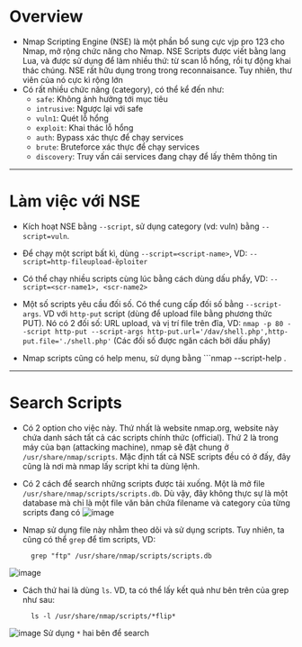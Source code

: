 # Overview
* Nmap Scripting Engine (NSE) là một phần bổ sung cực vjp pro 123 cho Nmap, mở rộng chức năng cho Nmap. NSE Scripts được viết bằng lang Lua, và được sử dụng để làm nhiều thứ: từ scan lỗ hổng, rồi tự động khai thác chúng. NSE rất hữu dụng trong trong reconnaisance. Tuy nhiên, thư viên của nó cực kì rộng lớn
* Có rất nhiều chức năng (category), có thể kể đến như:
	- ```safe```: Không ảnh hưởng tới mục tiêu
	- ```intrusive```: Ngược lại với safe
	- ```vuln1```: Quét lỗ hổng
	- ```exploit```: Khai thác lỗ hổng
	- ```auth```: Bypass xác thực để chạy services
	- ```brute```: Bruteforce xác thực để chạy services
	- ```discovery```: Truy vấn cái services đang chạy để lấy thêm thông tin 

-------------------

# Làm việc với NSE
* Kích hoạt NSE bằng ```--script```, sử dụng category (vd: vuln) bằng ```--script=vuln```. 

* Để chạy một script bất kì, dùng ```--script=<script-name>```, VD: ```--script=http-fileupload-ẽploiter```
* Có thể chạy nhiều scripts cùng lúc bằng cách dùng dấu phẩy, VD: ```--script=<scr-name1>, <scr-name2>```
* Một số scripts yêu cầu đối số. Có thể cung cấp đối số bằng ```--script-args```. VD với ```http-put``` script (dùng để upload file bằng phương thức PUT). Nó có 2 đối số: URL upload, và vị trí file trên đĩa, VD:
```nmap -p 80 --script http-put --script-args http-put.url='/dav/shell.php',http-put.file='./shell.php'```
(Các đối số được ngăn cách bởi dấu phẩy)

* Nmap scripts cũng có help menu, sử dụng bằng ```nmap --script-help <scr-name>.

----------------------

# Search Scripts
* Có 2 option cho việc này. Thứ nhất là website nmap.org, website này chứa danh sách tất cả các scripts chính thức (official). Thứ 2 là trong máy của bạn (attacking machine), nmap sẽ đặt chung ở ```/usr/share/nmap/scripts```. Mặc định tất cả NSE scripts đều có ở đấy, đây cũng là nơi mà nmap lấy script khi ta dùng lệnh.
* Có 2 cách để search những scripts được tải xuống. Một là mở file ```/usr/share/nmap/scripts/scripts.db```. Dù vậy, đây không thực sự là một database mà chỉ là một file văn bản chứa filename và category của từng scripts đang có
![image](https://github.com/Myozz/nmap/assets/94811005/1ce4fb96-1ed5-4727-aa7b-90228d043c36)

* Nmap sử dụng file này nhằm theo dõi và sử dụng scripts. Tuy nhiên, ta cũng có thể ```grep``` để tìm scripts, VD:
  
		grep "ftp" /usr/share/nmap/scripts/scripts.db
![image](https://github.com/Myozz/nmap/assets/94811005/70fbb547-79ef-41db-b959-505d12f2b2b1)

* Cách thứ hai là dùng ```ls```. VD, ta có thể lấy kết quả như bên trên của grep như sau:

		ls -l /usr/share/nmap/scripts/*flip*
![image](https://github.com/Myozz/nmap/assets/94811005/ecb1b697-6eef-4db4-b892-9c8f499cece4)
Sử dụng ```*``` hai bên để search

